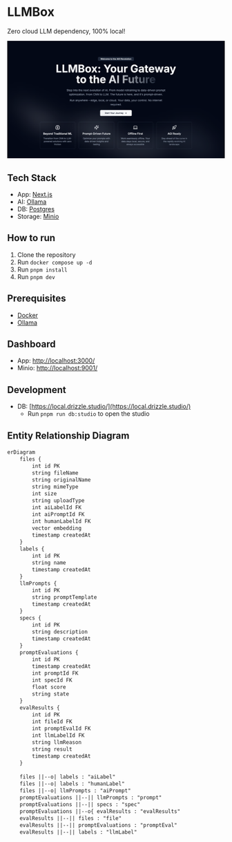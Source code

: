 # LLMBox

Zero cloud LLM dependency, 100% local!

![hero](./public/hero.png)

## Tech Stack

- App: [Next.js](https://nextjs.org/)
- AI: [Ollama](https://ollama.com/)
- DB: [Postgres](https://www.postgresql.org/)
- Storage: [Minio](https://min.io/)

## How to run

1. Clone the repository
2. Run `docker compose up -d`
3. Run `pnpm install`
4. Run `pnpm dev`

## Prerequisites

- [Docker](https://www.docker.com/)
- [Ollama](https://ollama.com/)

## Dashboard

- App: [http://localhost:3000/](http://localhost:3000/)
- Minio: [http://localhost:9001/](http://localhost:9001/)

## Development

- DB: [https://local.drizzle.studio/](https://local.drizzle.studio/)
  - Run `pnpm run db:studio` to open the studio

## Entity Relationship Diagram

```mermaid
erDiagram
    files {
        int id PK
        string fileName
        string originalName
        string mimeType
        int size
        string uploadType
        int aiLabelId FK
        int aiPromptId FK
        int humanLabelId FK
        vector embedding
        timestamp createdAt
    }
    labels {
        int id PK
        string name
        timestamp createdAt
    }
    llmPrompts {
        int id PK
        string promptTemplate
        timestamp createdAt
    }
    specs {
        int id PK
        string description
        timestamp createdAt
    }
    promptEvaluations {
        int id PK
        timestamp createdAt
        int promptId FK
        int specId FK
        float score
        string state
    }
    evalResults {
        int id PK
        int fileId FK
        int promptEvalId FK
        int llmLabelId FK
        string llmReason
        string result
        timestamp createdAt
    }

    files ||--o| labels : "aiLabel"
    files ||--o| labels : "humanLabel"
    files ||--o| llmPrompts : "aiPrompt"
    promptEvaluations ||--|| llmPrompts : "prompt"
    promptEvaluations ||--|| specs : "spec"
    promptEvaluations ||--o{ evalResults : "evalResults"
    evalResults ||--|| files : "file"
    evalResults ||--|| promptEvaluations : "promptEval"
    evalResults ||--|| labels : "llmLabel"
```
